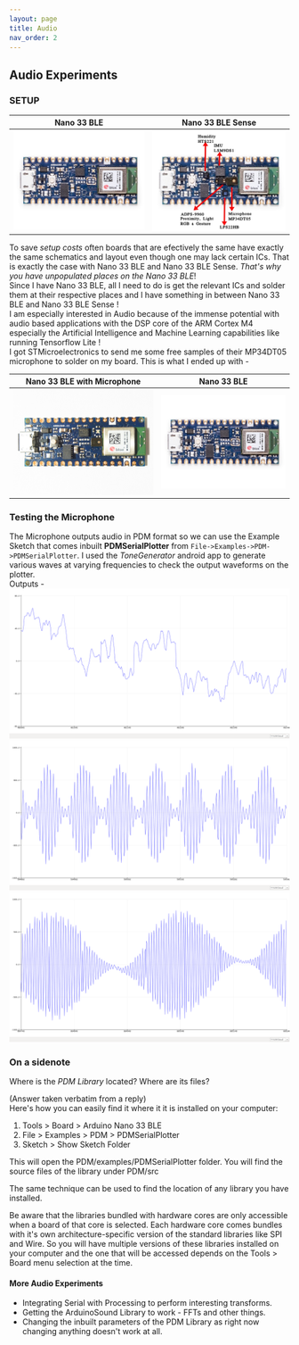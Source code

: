 ```yaml
---
layout: page
title: Audio
nav_order: 2
---
```


## Audio Experiments
### **SETUP**

| Nano 33 BLE | Nano 33 BLE Sense |
| :---: | :---: |
| ![Nano 33 BLE](./nanoble_new_clean.jpg) | ![Nano 33 BLE Sense](./nanoble_sense_labled.jpg) |

To save _setup costs_ often boards that are efectively the same have exactly the same schematics and layout even though one may lack certain ICs. That is exactly the case with Nano 33 BLE and Nano 33 BLE Sense. _That's why you have unpopulated places on the Nano 33 BLE_!  
Since I have Nano 33 BLE, all I need to do is get the relevant ICs and solder them at their respective places and I have something in between Nano 33 BLE and Nano 33 BLE Sense !  
I am especially interested in Audio because of the immense potential with audio based applications with the DSP core of the ARM Cortex M4 especially the Artificial Intelligence and Machine Learning capabilities like running Tensorflow Lite !  
I got STMicroelectronics to send me some free samples of their MP34DT05 microphone to solder on my board.
This is what I ended up with -  

| Nano 33 BLE with Microphone | Nano 33 BLE |
| :---: | :---: |
| ![My Nano BLE](./nanoble_microphone.jpg) | ![Original Nano BLE](./nanoble_new_clean.jpg) |

### **Testing the Microphone**
The Microphone outputs audio in PDM format so we can use the Example Sketch that comes inbuilt **PDMSerialPlotter** from `File->Examples->PDM->PDMSerialPlotter`.
I used the _ToneGenerator_ android app to generate various waves at varying frequencies to check the output waveforms on the plotter.  
Outputs - 
![plot1](./plot1.png)
![plot2](./plot2.png)
![plot3](./plot3.png)


### On a sidenote
Where is the _PDM Library_ located? Where are its files?  

(Answer taken verbatim from a reply)  
Here's how you can easily find it where it it is installed on your computer:

1. Tools > Board > Arduino Nano 33 BLE
2. File > Examples > PDM > PDMSerialPlotter
3. Sketch > Show Sketch Folder

This will open the PDM/examples/PDMSerialPlotter folder. You will find the source files of the library under PDM/src

The same technique can be used to find the location of any library you have installed.

Be aware that the libraries bundled with hardware cores are only accessible when a board of that core is selected. Each hardware core comes bundles with it's own architecture-specific version of the standard libraries like SPI and Wire. So you will have multiple versions of these libraries installed on your computer and the one that will be accessed depends on the Tools > Board menu selection at the time.

#### More Audio Experiments
- Integrating Serial with Processing to perform interesting transforms.
- Getting the ArduinoSound Library to work - FFTs and other things.
- Changing the inbuilt parameters of the PDM Library as right now changing anything doesn't work at all.